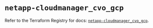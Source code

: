 # `netapp-cloudmanager_cvo_gcp`

Refer to the Terraform Registry for docs: [`netapp-cloudmanager_cvo_gcp`](https://registry.terraform.io/providers/netapp/netapp-cloudmanager/26.0.0/docs/resources/cvo_gcp).

